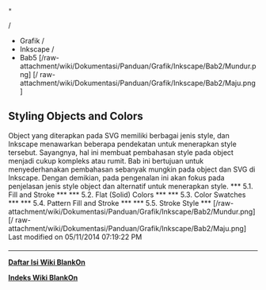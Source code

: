 

    *









  /


  * Grafik  /
  * Inkscape  /
  * Bab5
[/raw-attachment/wiki/Dokumentasi/Panduan/Grafik/Inkscape/Bab2/Mundur.png] [/
raw-attachment/wiki/Dokumentasi/Panduan/Grafik/Inkscape/Bab2/Maju.png]
## Styling Objects and Colors
Object yang diterapkan pada SVG memiliki berbagai jenis style, dan Inkscape
menawarkan beberapa pendekatan untuk menerapkan style tersebut. Sayangnya, hal
ini membuat pembahasan style pada object menjadi cukup kompleks atau rumit. Bab
ini bertujuan untuk menyederhanakan pembahasan sebanyak mungkin pada object dan
SVG di Inkscape. Dengan demikian, pada pengenalan ini akan fokus pada
penjelasan jenis style object dan alternatif untuk menerapkan style.
*** 5.1. Fill and Stroke ***
*** 5.2. Flat (Solid) Colors ***
*** 5.3. Color Swatches ***
*** 5.4. Pattern Fill and Stroke ***
*** 5.5. Stroke Style ***
[/raw-attachment/wiki/Dokumentasi/Panduan/Grafik/Inkscape/Bab2/Mundur.png] [/
raw-attachment/wiki/Dokumentasi/Panduan/Grafik/Inkscape/Bab2/Maju.png]
Last modified on 05/11/2014 07:19:22 PM
#### 
    
 
 
 
 
 
---
[**Daftar Isi Wiki BlankOn**](/DaftarIsi/README.md)
 
[**Indeks Wiki BlankOn**](/Indeks.md)
